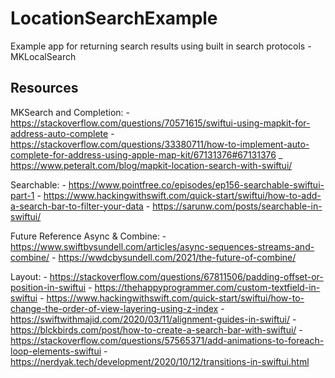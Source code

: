 # LocationSearchExample
Example app for returning search results using built in search protocols - MKLocalSearch

## Resources

MKSearch and Completion:
    - https://stackoverflow.com/questions/70571615/swiftui-using-mapkit-for-address-auto-complete
    - https://stackoverflow.com/questions/33380711/how-to-implement-auto-complete-for-address-using-apple-map-kit/67131376#67131376
    _ https://www.peteralt.com/blog/mapkit-location-search-with-swiftui/

Searchable:
    - https://www.pointfree.co/episodes/ep156-searchable-swiftui-part-1
    - https://www.hackingwithswift.com/quick-start/swiftui/how-to-add-a-search-bar-to-filter-your-data
    - https://sarunw.com/posts/searchable-in-swiftui/
    
Future Reference Async & Combine:
    - https://www.swiftbysundell.com/articles/async-sequences-streams-and-combine/
    - https://wwdcbysundell.com/2021/the-future-of-combine/
    
Layout: 
    - https://stackoverflow.com/questions/67811506/padding-offset-or-position-in-swiftui
    - https://thehappyprogrammer.com/custom-textfield-in-swiftui
    - https://www.hackingwithswift.com/quick-start/swiftui/how-to-change-the-order-of-view-layering-using-z-index
    - https://swiftwithmajid.com/2020/03/11/alignment-guides-in-swiftui/
    - https://blckbirds.com/post/how-to-create-a-search-bar-with-swiftui/
    - https://stackoverflow.com/questions/57565371/add-animations-to-foreach-loop-elements-swiftui
    - https://nerdyak.tech/development/2020/10/12/transitions-in-swiftui.html



